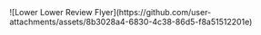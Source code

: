 <title>The Lower Lower Review</title>
![Lower Lower Review Flyer](https://github.com/user-attachments/assets/8b3028a4-6830-4c38-86d5-f8a51512201e)
